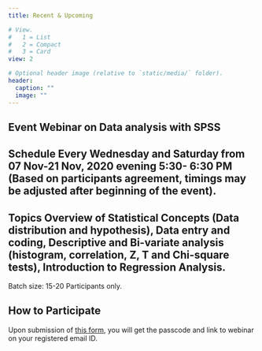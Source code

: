 ```yaml
---
title: Recent & Upcoming

# View.
#   1 = List
#   2 = Compact
#   3 = Card
view: 2

# Optional header image (relative to `static/media/` folder).
header:
  caption: ""
  image: ""
---
```

## **Event** Webinar on Data analysis with SPSS
## **Schedule** Every Wednesday and Saturday from 07 Nov-21 Nov, 2020 evening 5:30- 6:30 PM (Based on participants agreement, timings may be adjusted after beginning of the event).
## **Topics** Overview of Statistical Concepts (Data distribution and hypothesis), Data entry and coding, Descriptive and Bi-variate analysis (histogram, correlation, Z, T and Chi-square tests), Introduction to Regression Analysis.
Batch size: 15-20 Participants only.
## **How to Participate**
Upon submission of [this form](https://docs.google.com/forms/d/e/1FAIpQLSdrVmXGOAWWKAIAsSp2QtH9c_FWkFHf3s_kvF5NMf_KcG9dvA/viewform?usp=sf_link), you will get the passcode and link to webinar on your registered email ID.

